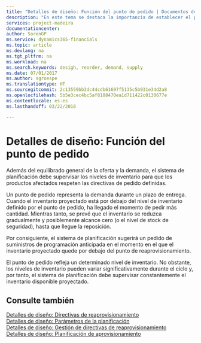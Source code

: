 ```yaml
---
title: "Detalles de diseño: Función del punto de pedido | Documentos de Microsoft"
description: "En este tema se destaca la importancia de establecer el punto de pedido, de forma que sepa cuándo solicitar más inventario."
services: project-madeira
documentationcenter: 
author: SorenGP
ms.service: dynamics365-financials
ms.topic: article
ms.devlang: na
ms.tgt_pltfrm: na
ms.workload: na
ms.search.keywords: desigh, reorder, demand, supply
ms.date: 07/01/2017
ms.author: sgroespe
ms.translationtype: HT
ms.sourcegitcommit: 2c13559bb3dc44cdb61697f5135c5b931e34d2a8
ms.openlocfilehash: 5b5e3cec4bc5af8188470ea1d711422c0130677e
ms.contentlocale: es-es
ms.lasthandoff: 03/22/2018

---
```

# <a name="design-details-the-role-of-the-reorder-point"></a>Detalles de diseño: Función del punto de pedido
Además del equilibrado general de la oferta y la demanda, el sistema de planificación debe supervisar los niveles de inventario para que los productos afectados respeten las directivas de pedido definidas.  
  
Un punto de pedido representa la demanda durante un plazo de entrega. Cuando el inventario proyectado está por debajo del nivel de inventario definido por el punto de pedido, ha llegado el momento de pedir más cantidad. Mientras tanto, se prevé que el inventario se reduzca gradualmente y posiblemente alcance cero (o el nivel de stock de seguridad), hasta que llegue la reposición.  
  
Por consiguiente, el sistema de planificación sugerirá un pedido de suministros de programación anticipada en el momento en el que el inventario proyectado quede por debajo del punto de reaprovisionamiento.  
  
El punto de pedido refleja un determinado nivel de inventario. No obstante, los niveles de inventario pueden variar significativamente durante el ciclo y, por tanto, el sistema de planificación debe supervisar constantemente el inventario disponible proyectado.  
  
## <a name="see-also"></a>Consulte también  
[Detalles de diseño: Directivas de reaprovisionamiento](design-details-reordering-policies.md)   
[Detalles de diseño: Parámetros de la planificación](design-details-planning-parameters.md)   
[Detalles de diseño: Gestión de directivas de reaprovisionamiento](design-details-handling-reordering-policies.md)   
[Detalles de diseño: Planificación de aprovisionamiento](design-details-supply-planning.md)
